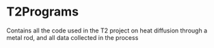 # T2Programs
Contains all the code used in the T2 project on heat diffusion through a metal rod, and all data collected in the process
